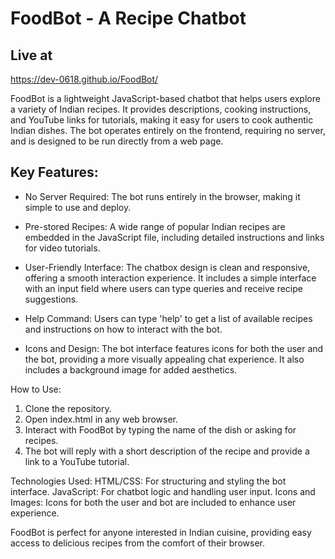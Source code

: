 # FoodBot - A Recipe Chatbot

## Live at 
https://dev-0618.github.io/FoodBot/

FoodBot is a lightweight JavaScript-based chatbot that helps users explore a variety of Indian recipes. It provides descriptions, cooking instructions, and YouTube links for tutorials, making it easy for users to cook authentic Indian dishes. The bot operates entirely on the frontend, requiring no server, and is designed to be run directly from a web page.

## Key Features:

- No Server Required: The bot runs entirely in the browser, making it simple to use and deploy.

- Pre-stored Recipes: A wide range of popular Indian recipes are embedded in the JavaScript file, including detailed instructions and links for video tutorials.

- User-Friendly Interface: The chatbox design is clean and responsive, offering a smooth interaction experience. It includes a simple interface with an input field where users can type queries and receive recipe suggestions.

- Help Command: Users can type 'help' to get a list of available recipes and instructions on how to interact with the bot.

- Icons and Design: The bot interface features icons for both the user and the bot, providing a more visually appealing chat experience. It also includes a background image for added aesthetics.


How to Use:

1. Clone the repository.
2. Open index.html in any web browser.
3. Interact with FoodBot by typing the name of the dish or asking for recipes.
4. The bot will reply with a short description of the recipe and provide a link to a YouTube tutorial.

Technologies Used:
HTML/CSS: For structuring and styling the bot interface.
JavaScript: For chatbot logic and handling user input.
Icons and Images: Icons for both the user and bot are included to enhance user experience.

FoodBot is perfect for anyone interested in Indian cuisine, providing easy access to delicious recipes from the comfort of their browser.
